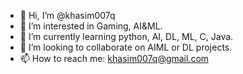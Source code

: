 - 👋 Hi, I’m @khasim007q
- 👀 I’m interested in Gaming, AI&ML.
- 🌱 I’m currently learning python, AI, DL, ML, C, Java.
- 💞️ I’m looking to collaborate on AIML or DL projects.
- 📫 How to reach me: khasim007q@gmail.com 

<!---
khasim007q/khasim007q is a ✨ special ✨ repository because its `README.md` (this file) appears on your GitHub profile.
You can click the Preview link to take a look at your changes.
--->
